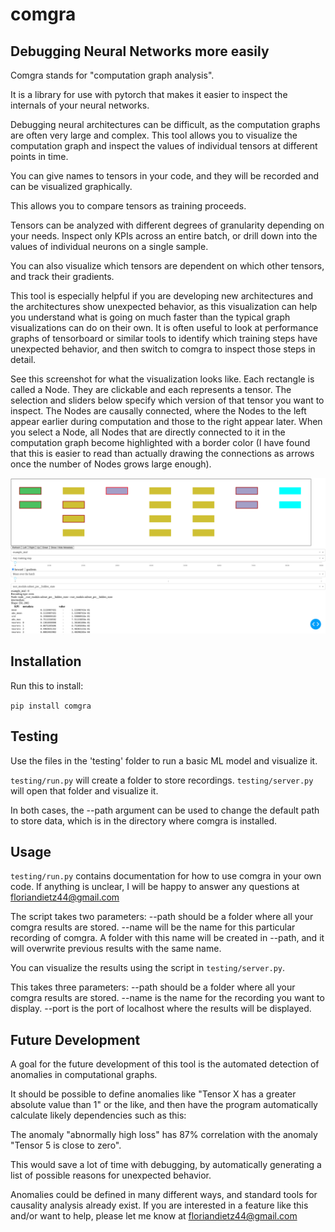 # comgra

## Debugging Neural Networks more easily

Comgra stands for "computation graph analysis".

It is a library for use with pytorch that makes it easier to inspect the internals of your neural networks.

Debugging neural architectures can be difficult, as the computation graphs are often very large and complex. This tool allows you to visualize the computation graph and inspect the values of individual tensors at different points in time.

You can give names to tensors in your code, and they will be recorded and can be visualized graphically.

This allows you to compare tensors as training proceeds.

Tensors can be analyzed with different degrees of granularity depending on your needs. Inspect only KPIs across an entire batch, or drill down into the values of individual neurons on a single sample.

You can also visualize which tensors are dependent on which other tensors, and track their gradients.

This tool is especially helpful if you are developing new architectures and the architectures show unexpected behavior, as this visualization can help you understand what is going on much faster than the typical graph visualizations can do on their own. It is often useful to look at performance graphs of tensorboard or similar tools to identify which training steps have unexpected behavior, and then switch to comgra to inspect those steps in detail.

See this screenshot for what the visualization looks like. Each rectangle is called a Node. They are clickable and each represents a tensor. The selection and sliders below specify which version of that tensor you want to inspect. The Nodes are causally connected, where the Nodes to the left appear earlier during computation and those to the right appear later. When you select a Node, all Nodes that are directly connected to it in the computation graph become highlighted with a border color (I have found that this is easier to read than actually drawing the connections as arrows once the number of Nodes grows large enough).

![Example screenshot of comgra](comgra_screenshot.png?raw=true "Example screenshot of comgra")


## Installation

Run this to install:

`pip install comgra`

## Testing

Use the files in the 'testing' folder to run a basic ML model and visualize it.

`testing/run.py` will create a folder to store recordings.
`testing/server.py` will open that folder and visualize it.

In both cases, the --path argument can be used to change the default path to store data, which is in the directory where comgra is installed.

## Usage

`testing/run.py` contains documentation for how to use comgra in your own code. If anything is unclear, I will be happy to answer any questions at floriandietz44@gmail.com 

The script takes two parameters:
--path should be a folder where all your comgra results are stored.
--name will be the name for this particular recording of comgra. A folder with this name will be created in --path, and it will overwrite previous results with the same name.

You can visualize the results using the script in `testing/server.py`.

This takes three parameters:
--path should be a folder where all your comgra results are stored.
--name is the name for the recording you want to display.
--port is the port of localhost where the results will be displayed.


## Future Development


A goal for the future development of this tool is the automated detection of anomalies in computational graphs.

It should be possible to define anomalies like "Tensor X has a greater absolute value than 1" or the like, and then have the program automatically calculate likely dependencies such as this:

The anomaly "abnormally high loss" has 87% correlation with the anomaly "Tensor 5 is close to zero".

This would save a lot of time with debugging, by automatically generating a list of possible reasons for unexpected behavior.

Anomalies could be defined in many different ways, and standard tools for causality analysis already exist. If you are interested in a feature like this and/or want to help, please let me know at floriandietz44@gmail.com

